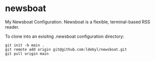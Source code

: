 # newsboat
My Newsboat Configuration. Newsboat is a flexible, terminal-based RSS reader.

To clone into an exisitng .newsboat configuration directory:

```
git init -b main .
git remote add origin git@github.com:ldebyl/newsboat.git
git pull origin main
```
